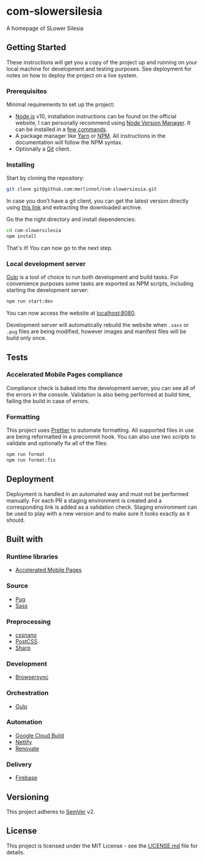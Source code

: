 # com-slowersilesia

A homepage of SLower Silesia

## Getting Started

These instructions will get you a copy of the project up and running on your
local machine for development and testing purposes. See deployment for notes on
how to deploy the project on a live system.

### Prerequisites

Minimal requirements to set up the project:

- [Node.js](https://nodejs.org/en) v10, installation instructions can be found
  on the official website, I can personally recommend using
  [Node Version Manager](https://github.com/creationix/nvm#readme). It can be
  installed in a
  [few commands](https://nodejs.org/en/download/package-manager/#nvm).
- A package manager like [Yarn](https://yarnpkg.com) or
  [NPM](https://www.npmjs.com). All instructions in the documentation will
  follow the NPM syntax.
- Optionally a [Git](https://git-scm.com) client.

### Installing

Start by cloning the repository:

```bash
git clone git@github.com:merlinnot/com-slowersiesia.git
```

In case you don't have a git client, you can get the latest version directly
using
[this link](https://github.com/merlinnot/com-slowersilesia/archive/master.zip)
and extracting the downloaded archive.

Go the the right directory and install dependencies:

```bash
cd com-slowersilesia
npm install
```

That's it! You can now go to the next step.

### Local development server

[Gulp](http://gulpjs.com) is a tool of choice to run both development and build
tasks. For convenience purposes some tasks are exported as NPM scripts,
including starting the development server:

```bash
npm run start:dev
```

You can now access the website at [localhost:8080](http://localhost:8080).

Development server will automatically rebuild the website when `.sass` or `.pug`
files are being modified, however images and manifest files will be build only
once.

## Tests

### Accelerated Mobile Pages compliance

Compliance check is baked into the development server, you can see all of the
errors in the console. Validation is also being performed at build time, failing
the build in case of errors.

### Formatting

This project uses [Prettier](https://prettier.io) to automate formatting. All
supported files in use are being reformatted in a precommit hook. You can also
use two scripts to validate and optionally fix all of the files:

```bash
npm run format
npm run format:fix
```

## Deployment

Deployment is handled in an automated way and must not be performed manually.
For each PR a staging environment is created and a corresponding link is added
as a validation check. Staging environment can be used to play with a new
version and to make sure it looks exactly as it should.

## Built with

### Runtime libraries

- [Accelerated Mobile Pages](https://www.ampproject.org)

### Source

- [Pug](https://pugjs.org)
- [Sass](https://sass-lang.com)

### Preprocessing

- [cssnano](https://cssnano.co)
- [PostCSS](https://postcss.org)
- [Sharp](http://sharp.pixelplumbing.com)

### Development

- [Browsersync](https://browsersync.io)

### Orchestration

- [Gulp](https://gulpjs.com)

### Automation

- [Google Cloud Build](https://cloud.google.com/cloud-build/)
- [Netlify](https://www.netlify.com)
- [Renovate](https://renovatebot.com)

### Delivery

- [Firebase](https://firebase.google.com)

## Versioning

This project adheres to [SemVer](http://semver.org) v2.

## License

This project is licensed under the MIT License - see the
[LICENSE.md](LICENSE.md) file for details.
